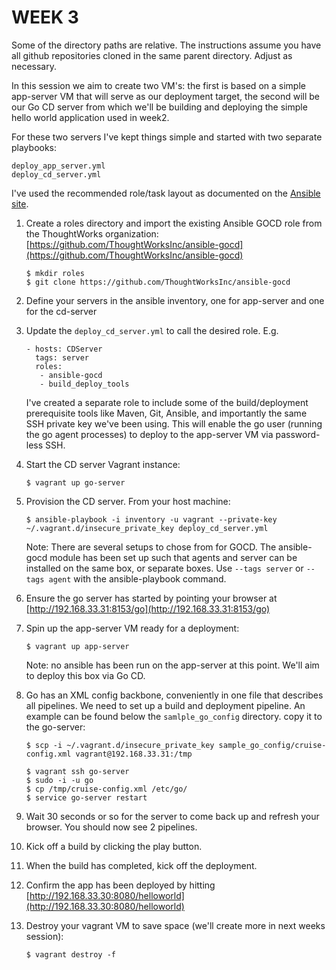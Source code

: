 WEEK 3
======

Some of the directory paths are relative. The instructions assume you have all github repositories cloned in the same parent directory.
Adjust as necessary.

In this session we aim to create two VM's: the first is based on a simple app-server VM that will serve as our deployment target, the second will be our Go CD server from which we'll be building and deploying the simple hello world application used in week2.

For these two servers I've kept things simple and started with two separate playbooks:

    deploy_app_server.yml
    deploy_cd_server.yml
    

I've used the recommended role/task layout as documented on the [Ansible site](http://docs.ansible.com/playbooks_best_practices.html#directory-layout).

1. Create a roles directory and import the existing Ansible GOCD role from the ThoughtWorks organization: [https://github.com/ThoughtWorksInc/ansible-gocd](https://github.com/ThoughtWorksInc/ansible-gocd)

   ```
   $ mkdir roles
   $ git clone https://github.com/ThoughtWorksInc/ansible-gocd
   ```

1. Define your servers in the ansible inventory, one for app-server and one for the cd-server

1. Update the `deploy_cd_server.yml` to call the desired role. E.g.

    ```
    - hosts: CDServer
      tags: server
      roles:
       - ansible-gocd
       - build_deploy_tools
    ```
    I've created a separate role to include some of the build/deployment prerequisite tools like Maven, Git, Ansible, and importantly the same SSH private key we've been using. This will enable the go user (running the go agent processes) to deploy to the app-server VM via password-less SSH.

1. Start the CD server Vagrant instance:
    
    ```
    $ vagrant up go-server
    ```

1. Provision the CD server. From your host machine:

    ```
	$ ansible-playbook -i inventory -u vagrant --private-key ~/.vagrant.d/insecure_private_key deploy_cd_server.yml
	```
    Note: There are several setups to chose from for GOCD. The ansible-gocd module has been set up such that agents and server can be installed on the same box, or separate boxes. Use `--tags server` or `--tags agent` with the ansible-playbook command.
    
1. Ensure the go server has started by pointing your browser at [http://192.168.33.31:8153/go](http://192.168.33.31:8153/go)

1. Spin up the app-server VM ready for a deployment:

   ```
   $ vagrant up app-server
   ```
   Note: no ansible has been run on the app-server at this point. We'll aim to deploy this box via Go CD.
   
1. Go has an XML config backbone, conveniently in one file that describes all pipelines. We need to set up a build and deployment pipeline. An example can be found below the `samlple_go_config` directory. copy it to the go-server:

   ```
   $ scp -i ~/.vagrant.d/insecure_private_key sample_go_config/cruise-config.xml vagrant@192.168.33.31:/tmp

   $ vagrant ssh go-server
   $ sudo -i -u go
   $ cp /tmp/cruise-config.xml /etc/go/
   $ service go-server restart
   ```

1. Wait 30 seconds or so for the server to come back up and refresh your browser. You should now see 2 pipelines.

1. Kick off a build by clicking the play button.

1. When the build has completed, kick off the deployment.

1. Confirm the app has been deployed by hitting [http://192.168.33.30:8080/helloworld](http://192.168.33.30:8080/helloworld)

1. Destroy your vagrant VM to save space (we'll create more in next weeks session):

   ```
   $ vagrant destroy -f
   ```
